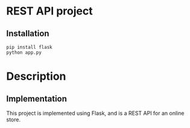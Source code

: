 # REST API project

## Installation

```
pip install flask
python app.py
```

# Description


## Implementation

This project is implemented using Flask, and is a REST API for an online store.
